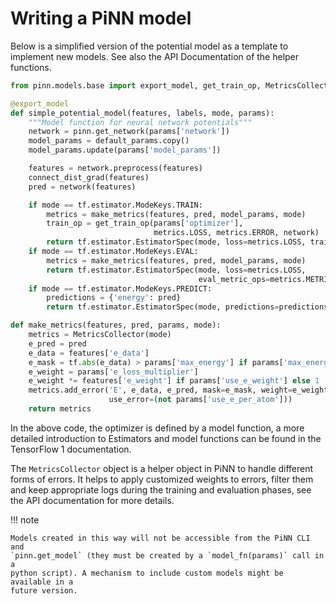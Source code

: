 # Writing a PiNN model

Below is a simplified version of the potential model as a template to implement
new models. See also the API Documentation of the helper functions.

```Python
from pinn.models.base import export_model, get_train_op, MetricsCollector

@export_model
def simple_potential_model(features, labels, mode, params):
    """Model function for neural network potentials"""
    network = pinn.get_network(params['network'])
    model_params = default_params.copy()
    model_params.update(params['model_params'])

    features = network.preprocess(features)
    connect_dist_grad(features)
    pred = network(features)

    if mode == tf.estimator.ModeKeys.TRAIN:
        metrics = make_metrics(features, pred, model_params, mode)
        train_op = get_train_op(params['optimizer'],
                                metrics.LOSS, metrics.ERROR, network)
        return tf.estimator.EstimatorSpec(mode, loss=metrics.LOSS, train_op=train_op)
    if mode == tf.estimator.ModeKeys.EVAL:
        metrics = make_metrics(features, pred, model_params, mode)
        return tf.estimator.EstimatorSpec(mode, loss=metrics.LOSS,
                                          eval_metric_ops=metrics.METRICS)
    if mode == tf.estimator.ModeKeys.PREDICT:
        predictions = {'energy': pred}
        return tf.estimator.EstimatorSpec(mode, predictions=predictions)

def make_metrics(features, pred, params, mode):
    metrics = MetricsCollector(mode)
    e_pred = pred
    e_data = features['e_data']
    e_mask = tf.abs(e_data) > params['max_energy'] if params['max_energy'] else None
    e_weight = params['e_loss_multiplier']
    e_weight *= features['e_weight'] if params['use_e_weight'] else 1
    metrics.add_error('E', e_data, e_pred, mask=e_mask, weight=e_weight,
                      use_error=(not params['use_e_per_atom']))
    return metrics
```

In the above code, the optimizer is defined by a model function, a more detailed
introduction to Estimators and model functions can be found in the TensorFlow 1
documentation.

The `MetricsCollector` object is a helper object in PiNN to handle different
forms of errors. It helps to apply customized weights to errors, filter them and
keep appropriate logs during the training and evaluation phases, see the API
documentation for more details.

!!! note

    Models created in this way will not be accessible from the PiNN CLI and
    `pinn.get_model` (they must be created by a `model_fn(params)` call in a
    python script). A mechanism to include custom models might be available in a
    future version.
